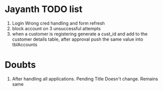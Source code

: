 # Jayanth TODO list

1. Login Wrong cred handling and form refresh
2. block account on 3 unsuccessful attempts
3. when a customer is registering generate a cust_id and add to the customer details table, after approval push the same value into tblAccounts

# Doubts

1. After handling all applications. Pending Title Doesn't change. Remains same
